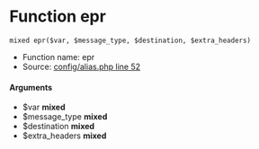 Function epr
===========================





    mixed epr($var, $message_type, $destination, $extra_headers)

* Function name: epr
* Source: [config/alias.php line 52](https://github.com/PrestaShop/PrestaShop/blob/1.6.1.1/config/alias.php#L52)

#### Arguments
* $var **mixed**
* $message_type **mixed**
* $destination **mixed**
* $extra_headers **mixed**

